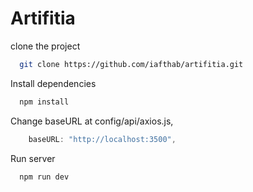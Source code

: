# Artifitia

clone the project

```bash
  git clone https://github.com/iafthab/artifitia.git
```

Install dependencies

```bash
  npm install
```

Change baseURL at config/api/axios.js,

```javascript
    baseURL: "http://localhost:3500",
```

Run server

```bash
  npm run dev
```
